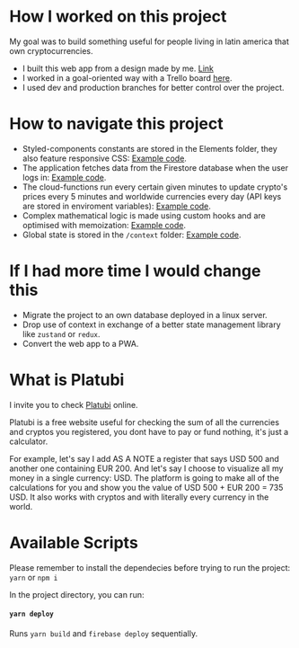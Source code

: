 # How I worked on this project

My goal was to build something useful for people living in latin america that own cryptocurrencies.

 - I built this web app from a design made by me. [Link](https://www.figma.com/file/sOsL9kBkhNnoFDfTcpyVAg/Platubi?node-id=801%3A973)
 - I worked in a goal-oriented way with a Trello board [here](https://trello.com/b/8wV1Vst7/platubi-development).
 - I used dev and production branches for better control over the project.

# How to navigate this project

 - Styled-components constants are stored in the Elements folder, they also feature responsive CSS: [Example code](https://github.com/burzacoding/platubi/blob/main/src/elements/Dashboard.ts).
 - The application fetches data from the Firestore database when the user logs in: [Example code](https://github.com/burzacoding/platubi/blob/main/src/contexts/ApiContext.tsx).
 - The cloud-functions run every certain given minutes to update crypto's prices every 5 minutes and worldwide currencies every day (API keys are stored in enviroment variables): [Example code](https://github.com/burzacoding/platubi/blob/main/functions/src/index.ts).
 - Complex mathematical logic is made using custom hooks and are optimised with memoization: [Example code](https://github.com/burzacoding/platubi/blob/main/src/Hooks/dashboardLogic/useMainCalc.ts).
 - Global state is stored in the `/context` folder: [Example code](https://github.com/burzacoding/platubi/blob/main/src/contexts/DashboardContext.tsx).

# If I had more time I would change this

 - Migrate the project to an own database deployed in a linux server.
 - Drop use of context in exchange of a better state management library like `zustand` or `redux`.
 - Convert the web app to a PWA.

# What is Platubi

I invite you to check [Platubi](https://platubi.com) online.

Platubi is a free website useful for checking the sum of all the currencies and cryptos you registered, you dont have to pay or fund nothing, it's just a calculator.


For example, let's say I add AS A NOTE a register that says USD 500 and another one containing EUR 200.
And let's say I choose to visualize all my money in a single currency: USD.
The platform is going to make all of the calculations for you and show you the value of USD 500 + EUR 200 = 735 USD.
It also works with cryptos and with literally every currency in the world.

# Available Scripts

Please remember to install the dependecies before trying to run the project:
`yarn` or `npm i`

In the project directory, you can run:
#### `yarn deploy`

Runs `yarn build` and `firebase deploy` sequentially.
